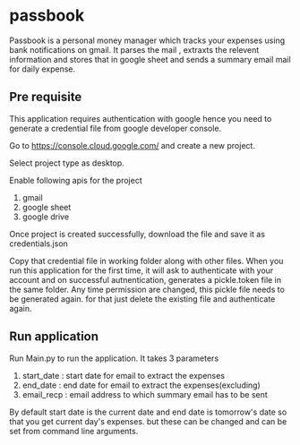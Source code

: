 # passbook
Passbook is a personal money manager which tracks your expenses using bank notifications on gmail. It parses the mail , extraxts the relevent information and stores that in google sheet and sends a summary email mail for daily expense.

## Pre requisite

This application requires authentication with google hence you need to generate a credential file from google developer console. 

Go to https://console.cloud.google.com/ and create a new project. 

Select project type as desktop.

Enable following apis for the project
1. gmail
2. google sheet
3. google drive

Once project is created successfully, download the file and save it as credentials.json

Copy that credential file in working folder along with other files. When you run this application for the first time, it will ask to authenticate with your account and on successful autnentication, generates a pickle.token file in the same folder.
Any time permission are changed, this pickle file needs to be generated again. for that just delete the existing file and authenticate again.

## Run application

Run Main.py to run the application. It takes 3 parameters

1. start_date : start date for email to extract the expenses
2. end_date : end date for email to extract the expenses(excluding)
3. email_recp : email address to which summary email has to be sent

By default start date is the current date and end date is tomorrow's date so that you get current day's expenses. but these can be changed and can be set from command line arguments.





